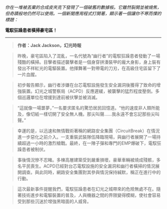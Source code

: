 _你在一堆被丟棄的合成皮夾克下發現了一個破舊的數據板。它雖然裂開並被燒焦，但奇蹟般地仍然可以使用。一個新聞應用程式打開著，顯示著一個讓你不寒而慄的標題：_

**電馭狂躁患者橫掃豪宅區！**

---

> **作者：Jack Jackson，幻光時報**

> 昨晚，豪宅區陷入了混亂，一名代號為“幽行者”的電馭狂躁患者發動了一場殘酷的橫掃。目擊者描述襲擊者是一個身穿拼湊裝甲的龐大身影，身上裝有發出不祥紅光的電驅裝置。他揮舞著一對帶電的刀刃，在高級住宅區留下了一片血腥。

> 初步報告顯示，幽行者涉嫌在台芯電馭設施發生安全漏洞後獲得了致命的增強裝置。幻光之城警察局（ACPD）反應遲緩，被襲擊的猛烈程度壓倒。多個巡邏單位在增援到達前被伏擊並被消滅。

> “這就像一場噩夢，”一名要求匿名的驚恐居民回憶道。“他的速度非人類所能及，像切紙一樣切開了安全無人機。那尖叫聲……我永遠不會忘記那些尖叫聲。”

> 幸運的是，以迅速和無情戰術著稱的網路安全集團（CircuitBreak）在情況進一步惡化之前介入。一支重裝武裝隊伍降臨現場，與幽行者展開了一場持續超過一小時的激烈槍戰。最終，在一陣子彈和專門的EMP爆破下，電馭狂躁患者被制伏。

> 事後情況慘不忍睹。多棟高層建築受到嚴重損壞，豪華車輛被燒成殘骸，多名平民喪生。ACPD已經對台芯電馭設施的安全漏洞和幽行者橫掃的情況展開調查。與此同時，網路安全集團對其參與情況保持緘默，稱正在進行中的行動。

> 這次最新事件提醒我們，電馭狂躁患者在幻光之城帶來的危險無處不在。隨著技術進步和電驅裝置的普及，人與機器之間的界限變得模糊，使社會容易受到那些沉迷於增強黑暗面的人威脅。
